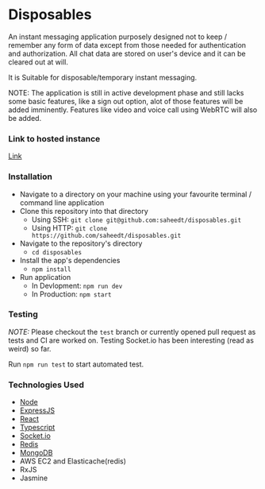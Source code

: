# Disposables
An instant messaging application purposely designed not to keep / remember any form of data except from those needed for authentication and authorization. All chat data are stored on user's device and it can be cleared out at will.

It is Suitable for disposable/temporary instant messaging.

NOTE: The application is still in active development phase and still lacks some basic features, like a sign out option, alot of those features will be added imminently.
Features like video and voice call using WebRTC will also be added.

### Link to hosted instance
[Link](http://52.205.251.109:3000/)

### Installation

* Navigate to a directory on your machine using your favourite terminal / command line application
* Clone this repository into that directory
  - Using SSH: ```git clone git@github.com:saheedt/disposables.git```
  - Using HTTP: ```git clone https://github.com/saheedt/disposables.git```
* Navigate to the repository's directory
    - `cd disposables`
* Install the app's dependencies
    - `npm install`
* Run application
    - In Devlopment: `npm run dev`
    - In Production: `npm start`

### Testing
*NOTE:* Please checkout the `test` branch or currently opened pull request as tests and CI are worked on.
Testing Socket.io has been interesting (read as weird) so far.

 Run `npm run test` to start automated test.

### Technologies Used
- [Node](nodejs.org)
- [ExpressJS](expressjs.com)
- [React](reactjs.org)
- [Typescript](typescriptlang.org)
- [Socket.io](socket.io)
- [Redis](redis.io)
- [MongoDB](mongodb.com)
- AWS EC2 and Elasticache(redis)
- RxJS
- Jasmine
